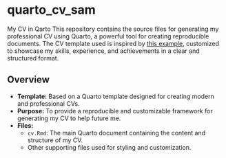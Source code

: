 # quarto_cv_sam
My CV in Qarto
This repository contains the source files for generating my professional CV using Quarto, a powerful tool for creating reproducible documents. The CV template used is inspired by [this example](http://archive.schochastics.net/post/create-a-cv-with-quarto/), customized to showcase my skills, experience, and achievements in a clear and structured format.

## Overview

- **Template:** Based on a Quarto template designed for creating modern and professional CVs.
- **Purpose:** To provide a reproducible and customizable framework for generating my CV to help future me.
- **Files:**
  - `cv.Rmd`: The main Quarto document containing the content and structure of my CV.
  - Other supporting files used for styling and customization.
